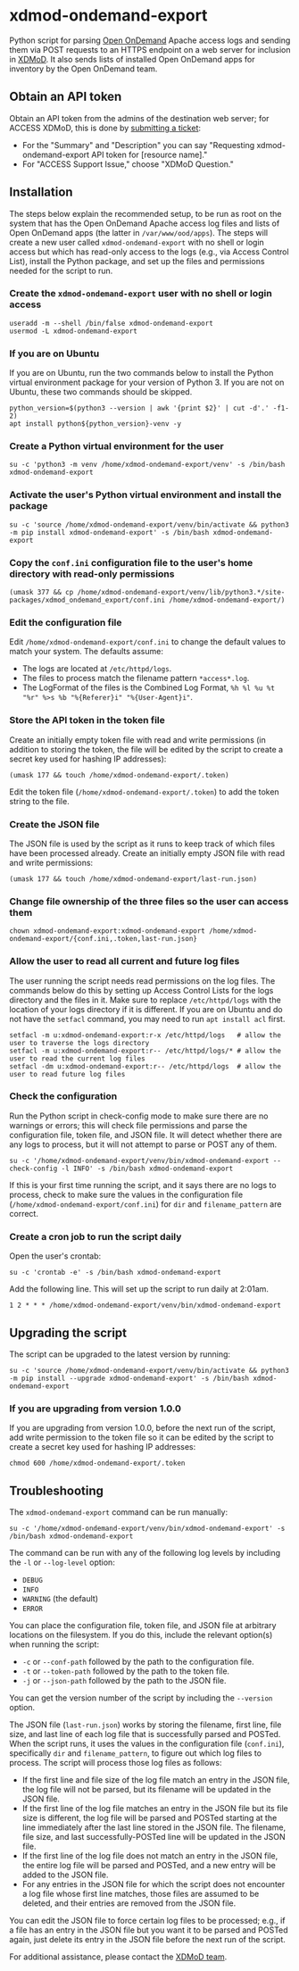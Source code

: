 # xdmod-ondemand-export
Python script for parsing [Open OnDemand](https://openondemand.org/) Apache access logs and sending them via POST requests to an HTTPS endpoint on a web server for inclusion in [XDMoD](https://open.xdmod.org). It also sends lists of installed Open OnDemand apps for inventory by the Open OnDemand team.

## Obtain an API token
Obtain an API token from the admins of the destination web server; for ACCESS XDMoD, this is done by [submitting a ticket](https://support.access-ci.org/open-a-ticket):
- For the "Summary" and "Description" you can say "Requesting xdmod-ondemand-export API token for [resource name]."
- For "ACCESS Support Issue," choose "XDMoD Question."

## Installation
The steps below explain the recommended setup, to be run as root on the system that has the Open OnDemand Apache access log files and lists of Open OnDemand apps (the latter in `/var/www/ood/apps`). The steps will create a new user called `xdmod-ondemand-export` with no shell or login access but which has read-only access to the logs (e.g., via Access Control List), install the Python package, and set up the files and permissions needed for the script to run.

### Create the `xdmod-ondemand-export` user with no shell or login access
```
useradd -m --shell /bin/false xdmod-ondemand-export
usermod -L xdmod-ondemand-export
```

### If you are on Ubuntu
If you are on Ubuntu, run the two commands below to install the Python virtual environment package for your version of Python 3. If you are not on Ubuntu, these two commands should be skipped.
```
python_version=$(python3 --version | awk '{print $2}' | cut -d'.' -f1-2)
apt install python${python_version}-venv -y
```

### Create a Python virtual environment for the user
```
su -c 'python3 -m venv /home/xdmod-ondemand-export/venv' -s /bin/bash xdmod-ondemand-export
```

### Activate the user's Python virtual environment and install the package
```
su -c 'source /home/xdmod-ondemand-export/venv/bin/activate && python3 -m pip install xdmod-ondemand-export' -s /bin/bash xdmod-ondemand-export
```

### Copy the `conf.ini` configuration file to the user's home directory with read-only permissions
```
(umask 377 && cp /home/xdmod-ondemand-export/venv/lib/python3.*/site-packages/xdmod_ondemand_export/conf.ini /home/xdmod-ondemand-export/)
```

### Edit the configuration file
Edit `/home/xdmod-ondemand-export/conf.ini` to change the default values to match your system. The defaults assume:
- The logs are located at `/etc/httpd/logs`.
- The files to process match the filename pattern `*access*.log`.
- The LogFormat of the files is the Combined Log Format, `%h %l %u %t "%r" %>s %b "%{Referer}i" "%{User-Agent}i"`.

### Store the API token in the token file
Create an initially empty token file with read and write permissions (in addition to storing the token, the file will be edited by the script to create a secret key used for hashing IP addresses):
```
(umask 177 && touch /home/xdmod-ondemand-export/.token)
```
Edit the token file (`/home/xdmod-ondemand-export/.token`) to add the token string to the file.

### Create the JSON file
The JSON file is used by the script as it runs to keep track of which files have been processed already. Create an initially empty JSON file with read and write permissions:
```
(umask 177 && touch /home/xdmod-ondemand-export/last-run.json)
```

### Change file ownership of the three files so the user can access them
```
chown xdmod-ondemand-export:xdmod-ondemand-export /home/xdmod-ondemand-export/{conf.ini,.token,last-run.json}
```

### Allow the user to read all current and future log files
The user running the script needs read permissions on the log files. The commands below do this by setting up Access Control Lists for the logs directory and the files in it. Make sure to replace `/etc/httpd/logs` with the location of your logs directory if it is different. If you are on Ubuntu and do not have the `setfacl` command, you may need to run `apt install acl` first.
```
setfacl -m u:xdmod-ondemand-export:r-x /etc/httpd/logs   # allow the user to traverse the logs directory
setfacl -m u:xdmod-ondemand-export:r-- /etc/httpd/logs/* # allow the user to read the current log files
setfacl -dm u:xdmod-ondemand-export:r-- /etc/httpd/logs  # allow the user to read future log files
```

### Check the configuration
Run the Python script in check-config mode to make sure there are no warnings or errors; this will check file permissions and parse the configuration file, token file, and JSON file. It will detect whether there are any logs to process, but it will not attempt to parse or POST any of them.
```
su -c '/home/xdmod-ondemand-export/venv/bin/xdmod-ondemand-export --check-config -l INFO' -s /bin/bash xdmod-ondemand-export
```
If this is your first time running the script, and it says there are no logs to process, check to make sure the values in the configuration file (`/home/xdmod-ondemand-export/conf.ini`) for `dir` and `filename_pattern` are correct.

### Create a cron job to run the script daily
Open the user's crontab:
```
su -c 'crontab -e' -s /bin/bash xdmod-ondemand-export
```
Add the following line. This will set up the script to run daily at 2:01am.
```
1 2 * * * /home/xdmod-ondemand-export/venv/bin/xdmod-ondemand-export
```

## Upgrading the script
The script can be upgraded to the latest version by running:
```
su -c 'source /home/xdmod-ondemand-export/venv/bin/activate && python3 -m pip install --upgrade xdmod-ondemand-export' -s /bin/bash xdmod-ondemand-export
```

### If you are upgrading from version 1.0.0
If you are upgrading from version 1.0.0, before the next run of the script, add write permission to the token file so it can be edited by the script to create a secret key used for hashing IP addresses:
```
chmod 600 /home/xdmod-ondemand-export/.token
```

## Troubleshooting
The `xdmod-ondemand-export` command can be run manually:
```
su -c '/home/xdmod-ondemand-export/venv/bin/xdmod-ondemand-export' -s /bin/bash xdmod-ondemand-export
```

The command can be run with any of the following log levels by including the `-l` or `--log-level` option:
* `DEBUG`
* `INFO`
* `WARNING` (the default)
* `ERROR`

You can place the configuration file, token file, and JSON file at arbitrary locations on the filesystem. If you do this, include the relevant option(s) when running the script:
* `-c` or `--conf-path` followed by the path to the configuration file.
* `-t` or `--token-path` followed by the path to the token file.
* `-j` or `--json-path` followed by the path to the JSON file.

You can get the version number of the script by including the `--version` option.

The JSON file (`last-run.json`) works by storing the filename, first line, file size, and last line of each log file that is successfully parsed and POSTed. When the script runs, it uses the values in the configuration file (`conf.ini`), specifically `dir` and `filename_pattern`, to figure out which log files to process. The script will process those log files as follows:
* If the first line and file size of the log file match an entry in the JSON file, the log file will not be parsed, but its filename will be updated in the JSON file.
* If the first line of the log file matches an entry in the JSON file but its file size is different, the log file will be parsed and POSTed starting at the line immediately after the last line stored in the JSON file. The filename, file size, and last successfully-POSTed line will be updated in the JSON file.
* If the first line of the log file does not match an entry in the JSON file, the entire log file will be parsed and POSTed, and a new entry will be added to the JSON file.
* For any entries in the JSON file for which the script does not encounter a log file whose first line matches, those files are assumed to be deleted, and their entries are removed from the JSON file.

You can edit the JSON file to force certain log files to be processed; e.g., if a file has an entry in the JSON file but you want it to be parsed and POSTed again, just delete its entry in the JSON file before the next run of the script.

For additional assistance, please contact the [XDMoD team](mailto:ccr-xdmod-help@buffalo.edu).
